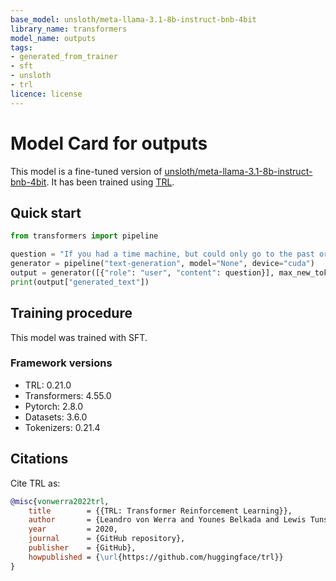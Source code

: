 ```yaml
---
base_model: unsloth/meta-llama-3.1-8b-instruct-bnb-4bit
library_name: transformers
model_name: outputs
tags:
- generated_from_trainer
- sft
- unsloth
- trl
licence: license
---
```


# Model Card for outputs

This model is a fine-tuned version of [unsloth/meta-llama-3.1-8b-instruct-bnb-4bit](https://huggingface.co/unsloth/meta-llama-3.1-8b-instruct-bnb-4bit).
It has been trained using [TRL](https://github.com/huggingface/trl).

## Quick start

```python
from transformers import pipeline

question = "If you had a time machine, but could only go to the past or the future once and never return, which would you choose and why?"
generator = pipeline("text-generation", model="None", device="cuda")
output = generator([{"role": "user", "content": question}], max_new_tokens=128, return_full_text=False)[0]
print(output["generated_text"])
```

## Training procedure

 


This model was trained with SFT.

### Framework versions

- TRL: 0.21.0
- Transformers: 4.55.0
- Pytorch: 2.8.0
- Datasets: 3.6.0
- Tokenizers: 0.21.4

## Citations



Cite TRL as:
    
```bibtex
@misc{vonwerra2022trl,
	title        = {{TRL: Transformer Reinforcement Learning}},
	author       = {Leandro von Werra and Younes Belkada and Lewis Tunstall and Edward Beeching and Tristan Thrush and Nathan Lambert and Shengyi Huang and Kashif Rasul and Quentin Gallou{\'e}dec},
	year         = 2020,
	journal      = {GitHub repository},
	publisher    = {GitHub},
	howpublished = {\url{https://github.com/huggingface/trl}}
}
```
